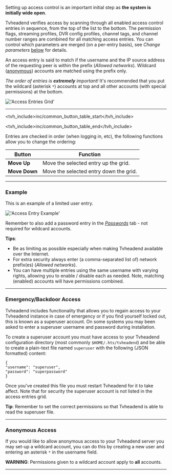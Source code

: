 Setting up access control is an important initial step as **the system
is initially wide open**. 

Tvheadend verifies access by scanning through all enabled access control
entries in sequence, from the top of the list to the bottom. The permission
flags, streaming profiles, DVR config profiles, channel tags, and channel
number ranges are combined for all matching access entries. You can 
control which parameters are merged (on a per-entry basis), see 
*Change parameters* [below](#items) for details. 

An access entry is said to match if the username and the IP source 
address of the requesting peer is within the prefix (*Allowed networks*).
Wildcard ([anonymous](#anonymous-access)) accounts are matched using the 
prefix only.

*The order of entries is **extremely** important!* It's recommended 
that you put the wildcard (asterisk `*`) accounts at top and all other 
accounts (with special permissions) at the bottom.

!['Access Entries Grid'](static/img/doc/access_entry/tab.png)

---

<tvh_include>inc/common_button_table_start</tvh_include>

<tvh_include>inc/common_button_table_end</tvh_include>

Entries are checked in order (when logging in, etc), the following 
functions allow you to change the ordering:

Button                 | Function
-----------------------|---------
**Move Up**            | Move the selected entry up the grid.
**Move Down**          | Move the selected entry down the grid. 

---

### Example

This is an example of a limited user entry.

!['Access Entry Example'](static/img/doc/access_entry/new.png)

Remember to also add a password entry in the 
*[Passwords](class/passwd)* tab - not required for wildcard accounts. 

**Tips**:
* Be as limiting as possible especially when making Tvheadend available 
over the Internet.
* For extra security always enter (a comma-separated list of) 
network prefix(es) (*Allowed networks*).
* You can have multiple entries using the same username with varying 
rights, allowing you to enable / disable each as needed. Note, matching 
(enabled) accounts will have permissions combined.

---

### Emergency/Backdoor Access

Tvheadend includes functionality that allows you to regain access to 
your Tvheadend instance in case of emergency or if you find yourself 
locked out, this is known as a superuser account. On some systems you 
may been asked to enter a superuser username and password during 
installation.

To create a superuser account you must have access to your Tvheadend 
configuration directory (most commonly `$HOME/.hts/tvheadend`) and 
be able to create a plain-text file named `superuser` with the following 
(JSON formatted) content:

```
{
"username": "superuser",
"password": "superpassword"
}
```

Once you've created this file you must restart Tvheadend for it to take 
affect. Note that for security the superuser account is not listed in the 
access entries grid.

**Tip**: Remember to set the correct permissions so that Tvheadend 
is able to read the superuser file.

---

### Anonymous Access

If you would like to allow anonymous access to your Tvheadend server 
you may set-up a wildcard account, you can do this by creating a new 
user and entering an asterisk `*` in the username field.

**WARNING**: Permissions given to a wildcard account apply 
to **all** accounts.

---

